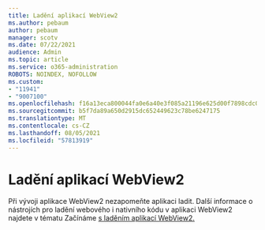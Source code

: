 ```yaml
---
title: Ladění aplikací WebView2
ms.author: pebaum
author: pebaum
manager: scotv
ms.date: 07/22/2021
audience: Admin
ms.topic: article
ms.service: o365-administration
ROBOTS: NOINDEX, NOFOLLOW
ms.custom:
- "11941"
- "9007100"
ms.openlocfilehash: f16a13eca800044fa0e6a40e3f085a21196e625d00f7898cdc0f5a20a218b170
ms.sourcegitcommit: b5f7da89a650d2915dc652449623c78be6247175
ms.translationtype: MT
ms.contentlocale: cs-CZ
ms.lasthandoff: 08/05/2021
ms.locfileid: "57813919"
---
```

# <a name="debug-webview2-apps"></a>Ladění aplikací WebView2

Při vývoji aplikace WebView2 nezapomeňte aplikaci ladit. Další informace o nástrojích pro ladění webového i nativního kódu v aplikaci WebView2 najdete v tématu Začínáme [s laděním aplikací WebView2.](/microsoft-edge/webview2/how-to/debug)